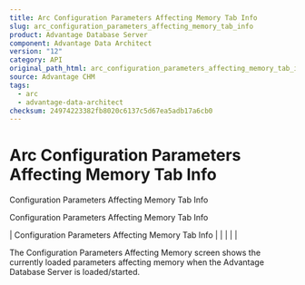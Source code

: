 ```yaml
---
title: Arc Configuration Parameters Affecting Memory Tab Info
slug: arc_configuration_parameters_affecting_memory_tab_info
product: Advantage Database Server
component: Advantage Data Architect
version: "12"
category: API
original_path_html: arc_configuration_parameters_affecting_memory_tab_info.htm
source: Advantage CHM
tags:
  - arc
  - advantage-data-architect
checksum: 24974223382fb8020c6137c5d67ea5adb17a6cb0
---
```


# Arc Configuration Parameters Affecting Memory Tab Info

Configuration Parameters Affecting Memory Tab Info

Configuration Parameters Affecting Memory Tab Info

| Configuration Parameters Affecting Memory Tab Info |  |  |  |  |

The Configuration Parameters Affecting Memory screen shows the currently loaded parameters affecting memory when the Advantage Database Server is loaded/started.
